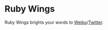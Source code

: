 # Ruby Wings

Ruby Wings brights your words to [Weibo](http://weibo.com)/[Twitter](https://twitter.com/). 
